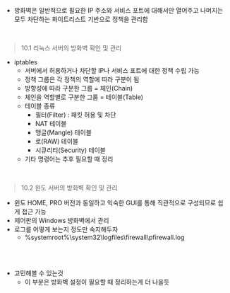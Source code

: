  - 방화벽은 일반적으로 필요한 IP 주소와 서비스 포트에 대해서만 열어주고 나머지는 모두 차단하는 화이트리스트 기반으로 정책을 관리함

 <br>

 >10.1 리눅스 서버의 방화벽 확인 및 관리
  - iptables
    - 서버에서 허용하거나 차단할 IP나 서비스 포트에 대한 정책 수립 가능
    - 정책 그룹은 각 정책의 역할에 따라 구분이 됨
    - 방향성에 따라 구분한 그룹 = 체인(Chain)
    - 체인을 역할별로 구분한 그룹 = 테이블(Table)
    - 테이블 종류
      - 필터(Filter) : 패킷 허용 및 차단
      - NAT 테이블
      - 맹글(Mangle) 테이블
      - 로(RAW) 테이블
      - 시큐리티(Security) 테이블
    - 기타 명령어는 추후 필요할 때 정리

<br>

 >10.2 윈도 서버의 방화벽 확인 및 관리
  - 윈도 HOME, PRO 버전과 동일하고 익숙한 GUI를 통해 직관적으로 구성되므로 쉽게 접근 가능
  - 제어판의 Windows 방화벽에서 관리
  - 로그를 어떻게 보는지 정도만 숙지해두자
    - %systemroot%\system32\logfiles\firewall\pfirewall.log

<br>


<br>

- 고민해볼 수 있는것
  - 이 부분은 방화벽 설정이 필요할 때 정리하는게 더 나을듯


<br>